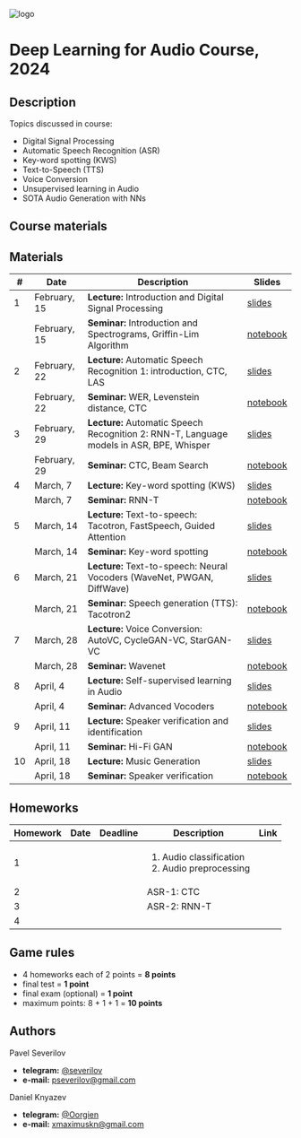 ![logo](./logo.png)
# Deep Learning for Audio Course, 2024

## Description
Topics discussed in course:
- Digital Signal Processing
- Automatic Speech Recognition (ASR)
- Key-word spotting (KWS)
- Text-to-Speech (TTS)
- Voice Conversion
- Unsupervised learning in Audio
- SOTA Audio Generation with NNs

## Course materials
## Materials

| # | Date | Description                                                                                 | Slides |
|---------|------|---------------------------------------------------------------------------------------------|---------|
| 1 | February, 15 | <b>Lecture:</b> Introduction and Digital Signal Processing                                  | [slides](lectures/lecture01_DLAudio2023.pdf) |
|  | February, 15 | <b>Seminar:</b> Introduction and Spectrograms, Griffin-Lim Algorithm                        | [notebook](seminars/seminar01/seminar1.ipynb) |
| 2 | February, 22 | <b>Lecture:</b> Automatic Speech Recognition 1: introduction, CTC, LAS                      | [slides](lectures/lecture02_DLAudio2023.pdf) |
|  | February, 22 | <b>Seminar:</b> WER, Levenstein distance, CTC                                               | [notebook](seminars/seminar02/seminar2.ipynb) |
| 3 | February, 29 | <b>Lecture:</b> Automatic Speech Recognition 2: RNN-T, Language models in ASR, BPE, Whisper | [slides](lectures/lecture03_DLAudio2023.pdf) |
|  | February, 29 | <b>Seminar:</b> CTC, Beam Search                                                            | [notebook](seminars/seminar03/seminar3.ipynb) |
| 4 | March, 7 | <b>Lecture:</b> Key-word spotting (KWS)                                                     | [slides](lectures/lecture04_DLAudio2023.pdf) |
|  | March, 7 | <b>Seminar:</b> RNN-T                                                                       | [notebook](seminars/seminar04/seminar4.ipynb) |
| 5 | March, 14 | <b>Lecture:</b> Text-to-speech: Tacotron, FastSpeech, Guided Attention                      | [slides](lectures/lecture05_DLAudio2023.pdf) |
|  | March, 14 | <b>Seminar:</b> Key-word spotting                                                           | [notebook](seminars/seminar05/seminar5.ipynb) |
| 6 | March, 21 | <b>Lecture:</b>  Text-to-speech: Neural Vocoders (WaveNet, PWGAN, DiffWave)                 | [slides](lectures/lecture06_DLAudio2023.pdf) |
|  | March, 21 | <b>Seminar:</b> Speech generation (TTS): Tacotron2                                          | [notebook](seminars/seminar06/seminar6.ipynb) |
| 7 | March, 28 | <b>Lecture:</b>  Voice Conversion: AutoVC, CycleGAN-VC, StarGAN-VC                          | [slides](lectures/lecture07_DLAudio2023.pdf) |
|  | March, 28 | <b>Seminar:</b> Wavenet                                                                     | [notebook](seminars/seminar07/seminar7.ipynb) |
| 8 | April, 4 | <b>Lecture:</b> Self-supervised learning in Audio                                           | [slides](lectures/lecture08_DLAudio2023.pdf) |
|  | April, 4 | <b>Seminar:</b> Advanced Vocoders                                                           | [notebook](seminars/seminar08/seminar.ipynb) |
| 9 | April, 11 | <b>Lecture:</b> Speaker verification and identification                                     | [slides](lectures/lecture09_DLAudio2023.pdf) |
|  | April, 11 | <b>Seminar:</b> Hi-Fi GAN                                                                   | [notebook](seminars/seminar09/seminar.ipynb) |
| 10 | April, 18 | <b>Lecture:</b> Music Generation                                                            | [slides](lectures/lecture10_DLAudio2023.pdf) |
|  | April, 18 | <b>Seminar:</b> Speaker verification                                                        | [notebook](seminars/seminar10/seminar.ipynb) |


## Homeworks
| Homework | Date | Deadline | Description | Link |
|---------|------|-------------|--------|-------|
| 1 | |  | <ol><li>Audio classification</li><li>Audio preprocessing</li></ol> |  |
| 2 | |  | ASR-1: CTC |  |
| 3 | | | ASR-2: RNN-T |  |
| 4 | |  |  |  |

## Game rules
- 4 homeworks each of 2 points = **8 points**
- final test = **1 point**
- final exam (optional) = **1 point**
- maximum points: 8 + 1 + 1 = **10 points**

## Authors

Pavel Severilov
- **telegram:** [@severilov](https://t.me/severilov)
- **e-mail:** pseverilov@gmail.com

Daniel Knyazev
- **telegram:** [@Oorgien](https://t.me/Oorgien)
- **e-mail:** xmaximuskn@gmail.com
